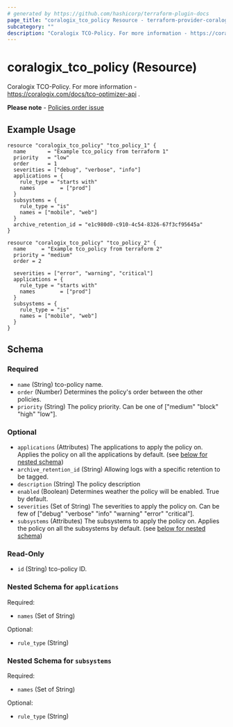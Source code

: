 ```yaml
---
# generated by https://github.com/hashicorp/terraform-plugin-docs
page_title: "coralogix_tco_policy Resource - terraform-provider-coralogix"
subcategory: ""
description: "Coralogix TCO-Policy. For more information - https://coralogix.com/docs/tco-optimizer-api ."
---
```


# coralogix_tco_policy (Resource)

Coralogix TCO-Policy. For more information - https://coralogix.com/docs/tco-optimizer-api .

**Please note** - [Policies order issue](https://github.com/coralogix/terraform-provider-coralogix/issues/114)
## Example Usage

```hcl
resource "coralogix_tco_policy" "tco_policy_1" {
  name       = "Example tco_policy from terraform 1"
  priority   = "low"
  order      = 1
  severities = ["debug", "verbose", "info"]
  applications = {
    rule_type = "starts with"
    names        = ["prod"]
  }
  subsystems = {
    rule_type = "is"
    names = ["mobile", "web"]
  }
  archive_retention_id = "e1c980d0-c910-4c54-8326-67f3cf95645a"
}

resource "coralogix_tco_policy" "tco_policy_2" {
  name     = "Example tco_policy from terraform 2"
  priority = "medium"
  order = 2

  severities = ["error", "warning", "critical"]
  applications = {
    rule_type = "starts with"
    names        = ["prod"]
  }
  subsystems = {
    rule_type = "is"
    names = ["mobile", "web"]
  }
}
```

<!-- schema generated by tfplugindocs -->
## Schema

### Required

- `name` (String) tco-policy name.
- `order` (Number) Determines the policy's order between the other policies.
- `priority` (String) The policy priority. Can be one of ["medium" "block" "high" "low"].

### Optional

- `applications` (Attributes) The applications to apply the policy on. Applies the policy on all the applications by default. (see [below for nested schema](#nestedatt--applications))
- `archive_retention_id` (String) Allowing logs with a specific retention to be tagged.
- `description` (String) The policy description
- `enabled` (Boolean) Determines weather the policy will be enabled. True by default.
- `severities` (Set of String) The severities to apply the policy on. Can be few of ["debug" "verbose" "info" "warning" "error" "critical"].
- `subsystems` (Attributes) The subsystems to apply the policy on. Applies the policy on all the subsystems by default. (see [below for nested schema](#nestedatt--subsystems))

### Read-Only

- `id` (String) tco-policy ID.

<a id="nestedatt--applications"></a>
### Nested Schema for `applications`

Required:

- `names` (Set of String)

Optional:

- `rule_type` (String)


<a id="nestedatt--subsystems"></a>
### Nested Schema for `subsystems`

Required:

- `names` (Set of String)

Optional:

- `rule_type` (String)



